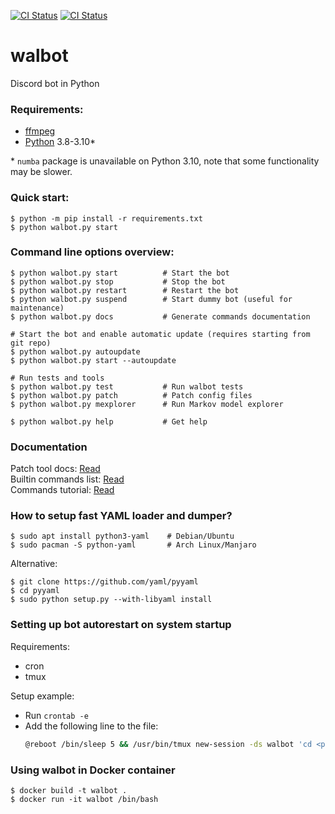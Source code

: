 [![CI Status](https://github.com/aobolensk/walbot/workflows/Lint/badge.svg)](https://github.com/aobolensk/walbot/actions)
[![CI Status](https://github.com/aobolensk/walbot/workflows/Test/badge.svg)](https://github.com/aobolensk/walbot/actions)

# walbot
Discord bot in Python

### Requirements:
- [ffmpeg](https://www.ffmpeg.org/)
- [Python](https://www.python.org/) 3.8-3.10*

\* `numba` package is unavailable on Python 3.10, note that some functionality may be slower.

### Quick start:
```shell
$ python -m pip install -r requirements.txt
$ python walbot.py start
```

### Command line options overview:
```shell
$ python walbot.py start          # Start the bot
$ python walbot.py stop           # Stop the bot
$ python walbot.py restart        # Restart the bot
$ python walbot.py suspend        # Start dummy bot (useful for maintenance)
$ python walbot.py docs           # Generate commands documentation

# Start the bot and enable automatic update (requires starting from git repo)
$ python walbot.py autoupdate
$ python walbot.py start --autoupdate

# Run tests and tools
$ python walbot.py test           # Run walbot tests
$ python walbot.py patch          # Patch config files
$ python walbot.py mexplorer      # Run Markov model explorer

$ python walbot.py help           # Get help
```

### Documentation

Patch tool docs: [Read](docs/Patch.md) \
Builtin commands list: [Read](docs/Commands.md) \
Commands tutorial: [Read](docs/CommandsTutorial.md)

### How to setup fast YAML loader and dumper?

```console
$ sudo apt install python3-yaml    # Debian/Ubuntu
$ sudo pacman -S python-yaml       # Arch Linux/Manjaro
```
Alternative:
```console
$ git clone https://github.com/yaml/pyyaml
$ cd pyyaml
$ sudo python setup.py --with-libyaml install
```

### Setting up bot autorestart on system startup

Requirements:
- cron
- tmux

Setup example:
- Run `crontab -e`
- Add the following line to the file:
  ```sh
  @reboot /bin/sleep 5 && /usr/bin/tmux new-session -ds walbot 'cd <path-to-walbot> && <path-to-python3> walbot.py autoupdate --name "your-bot-instance-name"'
  ```

### Using walbot in Docker container

```console
$ docker build -t walbot .
$ docker run -it walbot /bin/bash
```
